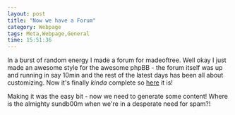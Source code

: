 ```yaml
---
layout: post
title: "Now we have a Forum"
category: Webpage
tags: Meta,Webpage,General
time: 15:51:36
---
```

In a burst of random energy I made a forum for madeoftree. Well okay I just made an awesome style for the awesome phpBB - the forum itself was up and running in say 10min and the rest of the latest days has been all about customizing. Now it's finally *kinda* complete so [here](/forum/) it is!

Making it was the easy bit - now we need to generate some content! Where is the almighty sundb00m when we're in a desperate need for spam?!

